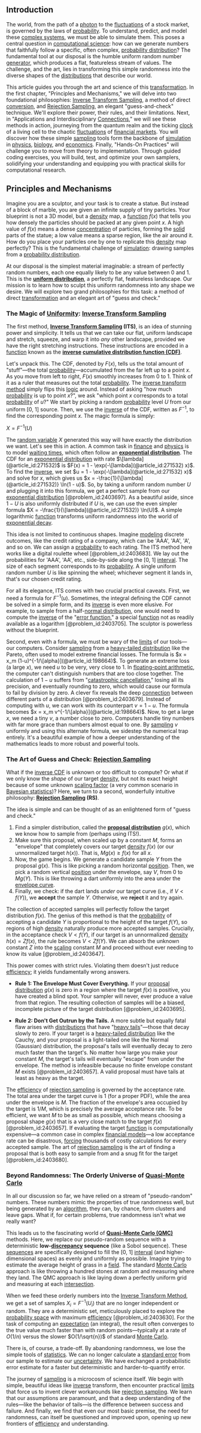 ## Introduction
The world, from the path of a [photon](@article_id:144698) to the [fluctuations](@article_id:150006) of a stock market, is governed by the laws of [probability](@article_id:263106). To understand, predict, and model these [complex systems](@article_id:137572), we must be able to simulate them. This poses a central question in [computational science](@article_id:150036): how can we generate numbers that faithfully follow a specific, often complex, [probability distribution](@article_id:145910)? The fundamental tool at our disposal is the humble uniform random number [generator](@article_id:152213), which produces a flat, featureless stream of values. The challenge, and the art, lies in transforming this simple randomness into the diverse shapes of the [distributions](@article_id:177476) that describe our world.

This article guides you through the art and science of this [transformation](@article_id:139638). In the first chapter, "Principles and Mechanisms," we will delve into two foundational philosophies: [Inverse Transform Sampling](@article_id:138556), a method of direct [conversion](@article_id:196486), and [Rejection Sampling](@article_id:141590), an elegant "guess-and-check" technique. We'll explore their power, their rules, and their limitations. Next, in "Applications and Interdisciplinary [Connections](@article_id:193345)," we will see these methods in action, journeying from the quantum realm and the ticking [clock](@article_id:177909) of a living cell to the chaotic [fluctuations](@article_id:150006) of [financial markets](@article_id:142343). You will discover how these simple [sampling](@article_id:266490) tools form the backbone of [simulation](@article_id:140361) in [physics](@article_id:144980), [biology](@article_id:276078), and [economics](@article_id:271560). Finally, "Hands-On Practices" will challenge you to move from theory to implementation. Through guided coding exercises, you will build, test, and optimize your own samplers, solidifying your understanding and equipping you with practical skills for computational research.

## Principles and Mechanisms

Imagine you are a sculptor, and your task is to create a statue. But instead of a block of marble, you are given an infinite supply of tiny particles. Your blueprint is not a 3D model, but a [density](@article_id:140340) map, a [function](@article_id:141001) $f(x)$ that tells you how densely the particles should be packed at any given point $x$. A high value of $f(x)$ means a dense [concentration](@article_id:142108) of particles, forming the [solid](@article_id:159039) parts of the statue; a low value means a sparse region, like the air around it. How do you place your particles one by one to replicate this [density](@article_id:140340) map perfectly? This is the fundamental challenge of [simulation](@article_id:140361): drawing samples from a [probability distribution](@article_id:145910).

At our disposal is the simplest material imaginable: a stream of perfectly random numbers, each one equally likely to be any value between 0 and 1. This is the **[uniform distribution](@article_id:261240)**, a perfectly flat, featureless landscape. Our mission is to learn how to sculpt this uniform randomness into any shape we desire. We will explore two grand philosophies for this task: a method of direct [transformation](@article_id:139638) and an elegant art of "guess and check."

### The Magic of [Uniformity](@article_id:151521): [Inverse Transform Sampling](@article_id:138556)

The first method, **[Inverse Transform Sampling](@article_id:138556) (ITS)**, is an idea of stunning power and simplicity. It tells us that we can take our flat, uniform landscape and stretch, squeeze, and warp it into *any* other landscape, provided we have the right stretching instructions. These instructions are encoded in a [function](@article_id:141001) known as the **[inverse](@article_id:260340) [cumulative distribution function (CDF)](@article_id:264206)**.

Let's unpack this. The CDF, denoted by $F(x)$, tells us the total amount of "stuff"—the total [probability](@article_id:263106)—accumulated from the far left up to a point $x$. As you move from left to right, $F(x)$ smoothly increases from 0 to 1. Think of it as a ruler that measures out the total [probability](@article_id:263106). The [inverse transform method](@article_id:141201) simply flips this [logic](@article_id:266330) around. Instead of asking "how much [probability](@article_id:263106) is up to point $x$?", we ask "which point $x$ corresponds to a total [probability](@article_id:263106) of $u$?" We start by picking a random [probability](@article_id:263106) level $U$ from our uniform [0, 1] source. Then, we use the [inverse](@article_id:260340) of the CDF, written as $F^{-1}$, to find the corresponding point $x$. The magic formula is simply:

$X = F^{-1}(U)$

The [random variable](@article_id:194836) $X$ generated this way will have exactly the distribution we want. Let's see this in action. A common task in [finance](@article_id:144433) and [physics](@article_id:144980) is to model [waiting times](@article_id:268941), which often follow an **[exponential distribution](@article_id:273400)**. The CDF for an [exponential distribution](@article_id:273400) with rate $\[lambda](@article_id:271532)$ is $F(x) = 1 - \exp(-\[lambda](@article_id:271532) x)$. To find the [inverse](@article_id:260340), we set $u = 1 - \exp(-\[lambda](@article_id:271532) x)$ and solve for $x$, which gives us $x = -\frac{1}{\[lambda](@article_id:271532)} \ln(1 - u)$. So, by taking a uniform random number $U$ and plugging it into this formula, we get a perfect sample from our [exponential distribution](@article_id:273400) [@problem_id:2403697]. As a beautiful aside, since $1-U$ is also uniformly distributed if $U$ is, we can use the even simpler formula $X = -\frac{1}{\[lambda](@article_id:271532)} \ln(U)$. A simple logarithmic [function](@article_id:141001) transforms uniform randomness into the world of [exponential decay](@article_id:136268).

This idea is not limited to continuous shapes. Imagine [modeling](@article_id:268079) discrete outcomes, like the credit rating of a company, which can be 'AAA', 'AA', 'A', and so on. We can assign a [probability](@article_id:263106) to each rating. The ITS method here works like a digital roulette wheel [@problem_id:2403683]. We lay out the probabilities for 'AAA', 'AA', etc., side-by-side along the [0, 1] [interval](@article_id:158498). The size of each segment corresponds to its [probability](@article_id:263106). A single uniform random number $U$ is like spinning the wheel; whichever segment it lands in, that's our chosen credit rating.

For all its elegance, ITS comes with two crucial practical caveats.
First, we need a formula for $F^{-1}(u)$. Sometimes, the integral defining the CDF cannot be solved in a simple form, and its [inverse](@article_id:260340) is even more elusive. For example, to sample from a half-[normal distribution](@article_id:136983), one would need to compute the [inverse](@article_id:260340) of the "[error function](@article_id:175775)," a special [function](@article_id:141001) not as readily available as a logarithm [@problem_id:2403705]. The sculptor is powerless without the blueprint.

Second, even with a formula, we must be wary of the [limits](@article_id:140450) of our tools—our computers. Consider [sampling](@article_id:266490) from a [heavy-tailed distribution](@article_id:145321) like the Pareto, often used to model extreme financial losses. The formula is $x = x_m (1-u)^{-1/\[alpha}](@article_id:198664)$. To generate an extreme loss (a large $x$), we need $u$ to be very, very close to 1. In [floating-point arithmetic](@article_id:145742), the computer can't distinguish numbers that are too close together. The calculation of $1-u$ suffers from "[catastrophic cancellation](@article_id:136949)," losing all its precision, and eventually rounding to zero, which would cause our formula to fail by division by zero. A clever fix reveals the deep [connection](@article_id:157984) between different parts of a distribution [@problem_id:2403679]. Instead of computing with $u$, we can work with its counterpart $v = 1-u$. The formula becomes $x = x_m v^{-1/\[alpha}](@article_id:198664)$. Now, to get a large $x$, we need a tiny $v$, a number close to zero. Computers handle tiny numbers with far more grace than numbers almost equal to one. By [sampling](@article_id:266490) $v$ uniformly and using this alternate formula, we sidestep the numerical trap entirely. It's a beautiful example of how a deeper understanding of the mathematics leads to more robust and powerful tools.

### The Art of Guess and Check: [Rejection Sampling](@article_id:141590)

What if the [inverse CDF](@article_id:266376) is unknown or too difficult to compute? Or what if we only know the *shape* of our target [density](@article_id:140340), but not its exact height because of some unknown [scaling factor](@article_id:273245) (a very common scenario in [Bayesian statistics](@article_id:141978))? Here, we turn to a second, wonderfully intuitive philosophy: **[Rejection Sampling](@article_id:141590) (RS)**.

The idea is simple and can be thought of as an enlightened form of "guess and check."
1.  Find a simpler distribution, called the **[proposal distribution](@article_id:144320)** $g(x)$, which we know how to sample from (perhaps using ITS!).
2.  Make sure this proposal, when scaled up by a constant $M$, forms an "envelope" that completely covers our target [density](@article_id:140340) $f(x)$ (or our unnormalized target $h(x)$). That is, $M g(x) \ge f(x)$ for all $x$.
3.  Now, the game begins. We generate a candidate sample $Y$ from the proposal $g(x)$. This is like picking a random horizontal [position](@article_id:167295). Then, we pick a random vertical [position](@article_id:167295) under the envelope, say $V$, from 0 to $M g(Y)$. This is like throwing a dart uniformly into the area under the [envelope curve](@article_id:173568).
4.  Finally, we check: if the dart lands *under* our target curve (i.e., if $V < f(Y)$), we **accept** the sample $Y$. Otherwise, we **reject** it and try again.

The collection of accepted samples will perfectly follow the target distribution $f(x)$. The genius of this method is that the [probability](@article_id:263106) of accepting a candidate $Y$ is proportional to the height of the target $f(Y)$, so regions of high [density](@article_id:140340) naturally produce more accepted samples. Crucially, in the acceptance check $V < f(Y)$, if our target is an unnormalized [density](@article_id:140340) $h(x)=Z f(x)$, the rule becomes $V < Z f(Y)$. We can absorb the unknown constant $Z$ into the [scaling](@article_id:142532) constant $M$ and proceed without ever needing to know its value [@problem_id:2403647].

This power comes with strict rules. Violating them doesn't just reduce [efficiency](@article_id:165255); it yields fundamentally wrong answers.

*   **Rule 1: The Envelope Must Cover Everything.** If your [proposal distribution](@article_id:144320) $g(x)$ is zero in a region where the target $f(x)$ is positive, you have created a blind spot. Your sampler will never, ever produce a value from that region. The resulting collection of samples will be a biased, incomplete picture of the target distribution [@problem_id:2403695].

*   **Rule 2: Don't Get Outrun by the Tails.** A more subtle but equally fatal flaw arises with [distributions](@article_id:177476) that have "[heavy tails](@article_id:273782)"—those that decay slowly to zero. If your target is a [heavy-tailed distribution](@article_id:145321) like the Cauchy, and your proposal is a light-tailed one like the Normal (Gaussian) distribution, the proposal's tails will eventually decay to zero much faster than the target's. No matter how large you make your constant $M$, the target's tails will eventually "escape" from under the envelope. The method is infeasible because no finite envelope constant $M$ exists [@problem_id:2403657]. A valid proposal must have tails at least as heavy as the target.

The [efficiency](@article_id:165255) of [rejection sampling](@article_id:141590) is governed by the acceptance rate. The total area under the target curve is 1 (for a proper PDF), while the area under the envelope is $M$. The fraction of the envelope's area occupied by the target is $1/M$, which is precisely the average acceptance rate. To be efficient, we want $M$ to be as small as possible, which means choosing a proposal shape $g(x)$ that is a very close match to the target $f(x)$ [@problem_id:2403657]. If evaluating the target [function](@article_id:141001) is computationally expensive—a common case in complex [financial models](@article_id:275803)—a low acceptance rate can be disastrous, [forcing](@article_id:149599) thousands of costly calculations for every accepted sample. The art of [rejection sampling](@article_id:141590) is the art of finding a proposal that is both easy to sample from and a snug fit for the target [@problem_id:2403680].

### Beyond Randomness: The Orderly Universe of [Quasi-Monte Carlo](@article_id:136678)

In all our discussion so far, we have relied on a stream of "pseudo-random" numbers. These numbers mimic the properties of true randomness well, but being generated by an [algorithm](@article_id:267625), they can, by chance, form clusters and leave gaps. What if, for certain problems, true randomness isn't what we really want?

This leads us to the fascinating world of **[Quasi-Monte Carlo (QMC)](@article_id:139576)** methods. Here, we replace our pseudo-random sequence with a deterministic **low-[discrepancy](@article_id:261817) sequence** (like a Sobol sequence). These [sequences](@article_id:270777) are specifically designed to fill the [0, 1] [interval](@article_id:158498) (and higher-dimensional spaces) as evenly and uniformly as possible. Imagine trying to estimate the average height of grass in a [field](@article_id:151652). The standard [Monte Carlo](@article_id:143860) approach is like throwing a hundred stones at random and measuring where they land. The QMC approach is like laying down a perfectly uniform grid and measuring at each [intersection](@article_id:159395).

When we feed these orderly numbers into the [Inverse Transform Method](@article_id:141201), we get a set of samples $X_i = F^{-1}(U_i)$ that are no longer independent or random. They are a deterministic set, meticulously placed to explore the [probability space](@article_id:200983) with maximum [efficiency](@article_id:165255) [@problem_id:2403630]. For the task of computing an [expectation](@article_id:262281) (an integral), the result often converges to the true value much faster than with random points—typically at a rate of $O(1/n)$ versus the slower $O(1/\sqrt{n})$ of standard [Monte Carlo](@article_id:143860).

There is, of course, a trade-off. By abandoning randomness, we lose the simple tools of [statistics](@article_id:260282). We can no longer calculate a [standard error](@article_id:139631) from our sample to estimate our [uncertainty](@article_id:275351). We have exchanged a probabilistic error estimate for a faster but deterministic and harder-to-quantify error.

The journey of [sampling](@article_id:266490) is a microcosm of science itself. We begin with simple, beautiful ideas like [inverse](@article_id:260340) transform, then encounter practical [limits](@article_id:140450) that force us to invent clever workarounds like [rejection sampling](@article_id:141590). We learn that our assumptions are paramount, and that a deep understanding of the rules—like the behavior of tails—is the difference between success and failure. And finally, we find that even our most basic premise, the need for randomness, can itself be questioned and improved upon, opening up new frontiers of [efficiency](@article_id:165255) and understanding.

